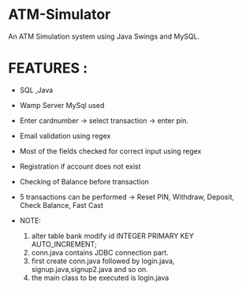 # ATM-Simulator
An ATM Simulation system using Java Swings and MySQL.
# FEATURES :

- SQL ,Java
- Wamp Server MySql used
- Enter cardnumber -> select transaction -> enter pin.
- Email validation using regex
- Most of the fields checked for correct input using regex
- Registration if account does not exist
- Checking of Balance before transaction
- 5 transactions can be performed -> Reset PIN, Withdraw, Deposit, Check Balance, Fast Cast


- NOTE: 
  1. alter table bank modify id INTEGER PRIMARY KEY AUTO_INCREMENT;
  2. conn.java contains JDBC connection part.
  3. first create conn.java followed by login.java, signup.java,signup2.java and so on.
  4. the main class to be executed is login.java
